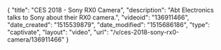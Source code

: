 {
    "title": "CES 2018 - Sony RX0 Camera",
    "description": "Abt Electronics talks to Sony about their RX0 camera.",
    "videoid": "136911466",
    "date_created": "1515539879",
    "date_modified": "1515686186",
    "type": "captivate",
    "layout": "video",
    "url": "\/v\/ces-2018-sony-rx0-camera\/136911466"
}